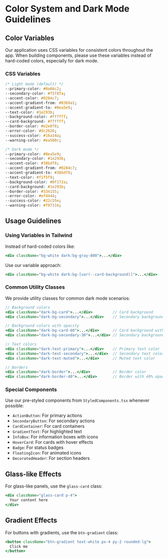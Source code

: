# Color System and Dark Mode Guidelines

## Color Variables

Our application uses CSS variables for consistent colors throughout the app. When building components, please use these variables instead of hard-coded colors, especially for dark mode.

### CSS Variables

```css
/* Light mode (default) */
--primary-color: #0a66c2;
--secondary-color: #f5f8fa;
--accent-color: #0284c7;
--accent-gradient-from: #0369a1;
--accent-gradient-to: #0ea5e9;
--text-color: #1e293b;
--background-color: #ffffff;
--card-background: #ffffff;
--border-color: #e2e8f0;
--error-color: #dc2626;
--success-color: #16a34a;
--warning-color: #ea580c;

/* Dark mode */
--primary-color: #0ea5e9;
--secondary-color: #1e293b;
--accent-color: #38bdf8;
--accent-gradient-from: #0284c7;
--accent-gradient-to: #38bdf8;
--text-color: #f1f5f9;
--background-color: #0f172a;
--card-background: #1e293b;
--border-color: #334155;
--error-color: #ef4444;
--success-color: #22c55e;
--warning-color: #f97316;
```

## Usage Guidelines

### Using Variables in Tailwind

Instead of hard-coded colors like:
```jsx
<div className="bg-white dark:bg-gray-800">...</div>
```

Use our variable approach:
```jsx
<div className="bg-white dark:bg-[var(--card-background)]">...</div>
```

### Common Utility Classes

We provide utility classes for common dark mode scenarios:

```jsx
// Background colors
<div className="dark-bg-card">...</div>         // Card background
<div className="dark-bg-secondary">...</div>    // Secondary background

// Background colors with opacity
<div className="dark-bg-card-60">...</div>      // Card background with 60% opacity
<div className="dark-bg-secondary-30">...</div> // Secondary background with 30% opacity

// Text colors
<div className="dark-text-primary">...</div>    // Primary text color
<div className="dark-text-secondary">...</div>  // Secondary text color
<div className="dark-text-muted">...</div>      // Muted text color

// Borders
<div className="dark-border">...</div>          // Border color
<div className="dark-border-40">...</div>       // Border with 40% opacity
```

### Special Components

Use our pre-styled components from `StyledComponents.tsx` whenever possible:

- `ActionButton`: For primary actions
- `SecondaryButton`: For secondary actions
- `CardContainer`: For card containers
- `GradientText`: For highlighted text
- `InfoBox`: For information boxes with icons
- `HoverCard`: For cards with hover effects
- `Badge`: For status badges
- `FloatingIcon`: For animated icons
- `DecoratedHeader`: For section headers

## Glass-like Effects

For glass-like panels, use the `glass-card` class:

```jsx
<div className="glass-card p-4">
  Your content here
</div>
```

## Gradient Effects

For buttons with gradients, use the `btn-gradient` class:

```jsx
<button className="btn-gradient text-white px-4 py-2 rounded-lg">
  Click me
</button>
``` 